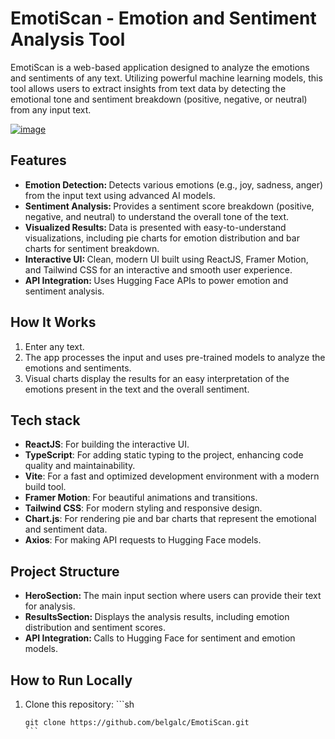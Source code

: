 <a id="readme-top"></a>

# EmotiScan - Emotion and Sentiment Analysis Tool

<p>EmotiScan is a web-based application designed to analyze the emotions and sentiments of any text. Utilizing powerful machine learning models, this tool allows users to extract insights from text data by detecting the emotional tone and sentiment breakdown (positive, negative, or neutral) from any input text.</p>

[![image](https://github.com/user-attachments/assets/6e0cc852-3027-42dc-904d-1f23649c401b)
](https://emotiscan.netlify.app/)

## Features
<ul>
  <li>
    <strong>Emotion Detection: </strong>Detects various emotions (e.g., joy, sadness, anger) from the input text using advanced AI models.
  </li>
  <li>
    <strong>Sentiment Analysis: </strong>Provides a sentiment score breakdown (positive, negative, and neutral) to understand the overall tone of the text.
  </li>
  <li>
    <strong>Visualized Results: </strong>Data is presented with easy-to-understand visualizations, including pie charts for emotion distribution and bar charts for sentiment breakdown.
  </li>
  <li>
    <strong>Interactive UI: </strong>Clean, modern UI built using ReactJS, Framer Motion, and Tailwind CSS for an interactive and smooth user experience.
  </li>
  <li>
    <strong>API Integration: </strong>Uses Hugging Face APIs to power emotion and sentiment analysis.
  </li>
</ul>

## How It Works

<ol>
  <li>Enter any text.</li>
  <li>The app processes the input and uses pre-trained models to analyze the emotions and sentiments.</li>
  <li>Visual charts display the results for an easy interpretation of the emotions present in the text and the overall sentiment.</li>
</ol>

## Tech stack

<ul>
  <li><strong>ReactJS</strong>: For building the interactive UI.</li>
    <li><strong>TypeScript</strong>: For adding static typing to the project, enhancing code quality and maintainability.</li>
    <li><strong>Vite</strong>: For a fast and optimized development environment with a modern build tool.</li>
    <li><strong>Framer Motion</strong>: For beautiful animations and transitions.</li>
    <li><strong>Tailwind CSS</strong>: For modern styling and responsive design.</li>
    <li><strong>Chart.js</strong>: For rendering pie and bar charts that represent the emotional and sentiment data.</li>
    <li><strong>Axios</strong>: For making API requests to Hugging Face models.</li>
</ul>

## Project Structure

<ul>
  <li><strong>HeroSection: </strong>The main input section where users can provide their text for analysis.</li>
  <li><strong>ResultsSection: </strong>Displays the analysis results, including emotion distribution and sentiment scores.</li>
  <li><strong>API Integration: </strong>Calls to Hugging Face for sentiment and emotion models.</li>
</ul>

## How to Run Locally

<ol>
  <li>Clone this repository: 
    ```sh
    
    git clone https://github.com/belgalc/EmotiScan.git
    ```
</li>
</ol>
